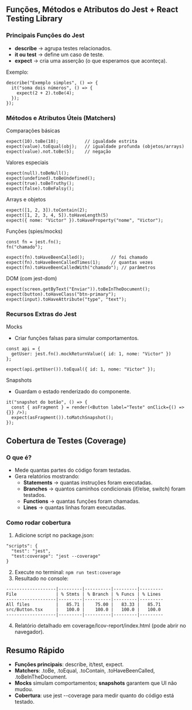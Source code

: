 ## Funções, Métodos e Atributos do Jest + React Testing Library
### Principais Funções do Jest
- **describe** → agrupa testes relacionados.
- **it ou test** → define um caso de teste.
- **expect** → cria uma asserção (o que esperamos que aconteça).

Exemplo:
```
describe("Exemplo simples", () => {
  it("soma dois números", () => {
    expect(2 + 2).toBe(4);
  });
});
```

### Métodos e Atributos Úteis (Matchers)
Comparações básicas
```
expect(10).toBe(10);          // igualdade estrita
expect(value).toEqual(obj);   // igualdade profunda (objetos/arrays)
expect(value).not.toBe(5);    // negação
```

Valores especiais
```
expect(null).toBeNull();
expect(undefined).toBeUndefined();
expect(true).toBeTruthy();
expect(false).toBeFalsy();
```

Arrays e objetos
```
expect([1, 2, 3]).toContain(2);
expect([1, 2, 3, 4, 5]).toHaveLength(5)
expect({ nome: "Victor" }).toHaveProperty("nome", "Victor");
```

Funções (spies/mocks)
```
const fn = jest.fn();
fn("chamado");

expect(fn).toHaveBeenCalled();          // foi chamado
expect(fn).toHaveBeenCalledTimes(1);    // quantas vezes
expect(fn).toHaveBeenCalledWith("chamado"); // parâmetros
```

DOM (com jest-dom)
```
expect(screen.getByText("Enviar")).toBeInTheDocument();
expect(button).toHaveClass("btn-primary");
expect(input).toHaveAttribute("type", "text");
```

### Recursos Extras do Jest
Mocks
- Criar funções falsas para simular comportamentos.
```
const api = {
  getUser: jest.fn().mockReturnValue({ id: 1, nome: "Victor" })
};

expect(api.getUser()).toEqual({ id: 1, nome: "Victor" });
```

Snapshots
- Guardam o estado renderizado do componente.
```
it("snapshot do botão", () => {
  const { asFragment } = render(<Button label="Teste" onClick={() => {}} />);
  expect(asFragment()).toMatchSnapshot();
});
```

## Cobertura de Testes (Coverage)
### O que é?
- Mede quantas partes do código foram testadas.
- Gera relatórios mostrando:
  - **Statements** → quantas instruções foram executadas.
  - **Branches** → quantos caminhos condicionais (if/else, switch) foram testados.
  - **Functions** → quantas funções foram chamadas.
  - **Lines** → quantas linhas foram executadas.

### Como rodar cobertura
1. Adicione script no package.json:
```
"scripts": {
  "test": "jest",
  "test:coverage": "jest --coverage"
}
```
2. Execute no terminal: ``npm run test:coverage``
3. Resultado no console:
```
-------------------|---------|----------|---------|---------
File               | % Stmts | % Branch | % Funcs | % Lines
-------------------|---------|----------|---------|---------
All files          |   85.71 |    75.00 |   83.33 |   85.71
src/Button.tsx     |   100.0 |    100.0 |   100.0 |   100.0
-------------------|---------|----------|---------|---------
```
4. Relatório detalhado em coverage/lcov-report/index.html (pode abrir no navegador).

## Resumo Rápido
- **Funções principais**: describe, it/test, expect.
- **Matchers**: .toBe, .toEqual, .toContain, .toHaveBeenCalled, .toBeInTheDocument.
- **Mocks** simulam comportamentos; **snapshots** garantem que UI não mudou.
- **Cobertura**: use jest --coverage para medir quanto do código está testado.